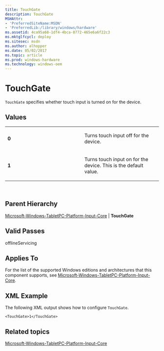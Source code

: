 ```yaml
---
title: TouchGate
description: TouchGate
MSHAttr:
- 'PreferredSiteName:MSDN'
- 'PreferredLib:/library/windows/hardware'
ms.assetid: 4ca95a68-1df4-4bca-8772-465e6a6f22c3
ms.mktglfcycl: deploy
ms.sitesec: msdn
ms.author: alhopper
ms.date: 05/02/2017
ms.topic: article
ms.prod: windows-hardware
ms.technology: windows-oem
---
```


# TouchGate


`TouchGate` specifies whether touch input is turned on for the device.

## Values


<table>
<colgroup>
<col width="50%" />
<col width="50%" />
</colgroup>
<tbody>
<tr class="odd">
<td><p><strong>0</strong></p></td>
<td><p>Turns touch input off for the device.</p></td>
</tr>
<tr class="even">
<td><p><strong>1</strong></p></td>
<td><p>Turns touch input on for the device. This is the default value.</p></td>
</tr>
</tbody>
</table>

 

## Parent Hierarchy


[Microsoft-Windows-TabletPC-Platform-Input-Core](microsoft-windows-tabletpc-platform-input-core.md) | **TouchGate**

## Valid Passes


offlineServicing

## Applies To


For the list of the supported Windows editions and architectures that this component supports, see [Microsoft-Windows-TabletPC-Platform-Input-Core](microsoft-windows-tabletpc-platform-input-core.md).

## XML Example


The following XML output shows how to configure `TouchGate`.

```
<TouchGate>1</TouchGate>
```

## Related topics


[Microsoft-Windows-TabletPC-Platform-Input-Core](microsoft-windows-tabletpc-platform-input-core.md)

 

 







